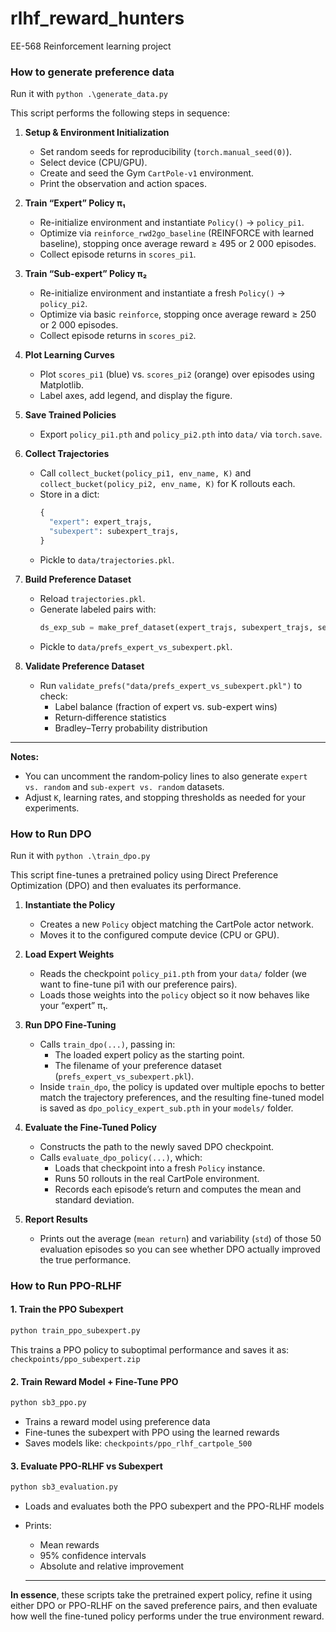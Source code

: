 # rlhf_reward_hunters
EE-568 Reinforcement learning project

### How to generate preference data

Run it with `python .\generate_data.py`

This script performs the following steps in sequence:

1. **Setup & Environment Initialization**  
   - Set random seeds for reproducibility (`torch.manual_seed(0)`).  
   - Select device (CPU/GPU).  
   - Create and seed the Gym `CartPole-v1` environment.  
   - Print the observation and action spaces.

2. **Train “Expert” Policy π₁**  
   - Re-initialize environment and instantiate `Policy()` → `policy_pi1`.  
   - Optimize via `reinforce_rwd2go_baseline` (REINFORCE with learned baseline), stopping once average reward ≥ 495 or 2 000 episodes.  
   - Collect episode returns in `scores_pi1`.

3. **Train “Sub-expert” Policy π₂**  
   - Re-initialize environment and instantiate a fresh `Policy()` → `policy_pi2`.  
   - Optimize via basic `reinforce`, stopping once average reward ≥ 250 or 2 000 episodes.  
   - Collect episode returns in `scores_pi2`.

4. **Plot Learning Curves**  
   - Plot `scores_pi1` (blue) vs. `scores_pi2` (orange) over episodes using Matplotlib.  
   - Label axes, add legend, and display the figure.

5. **Save Trained Policies**  
   - Export `policy_pi1.pth` and `policy_pi2.pth` into `data/` via `torch.save`.

6. **Collect Trajectories**  
   - Call `collect_bucket(policy_pi1, env_name, K)` and `collect_bucket(policy_pi2, env_name, K)` for K rollouts each.  
   - Store in a dict:
     ```python
     {
       "expert": expert_trajs,
       "subexpert": subexpert_trajs,
     }
     ```
   - Pickle to `data/trajectories.pkl`.

7. **Build Preference Dataset**  
   - Reload `trajectories.pkl`.  
   - Generate labeled pairs with:
     ```python
     ds_exp_sub = make_pref_dataset(expert_trajs, subexpert_trajs, seed=42)
     ```
   - Pickle to `data/prefs_expert_vs_subexpert.pkl`.

8. **Validate Preference Dataset**  
   - Run `validate_prefs("data/prefs_expert_vs_subexpert.pkl")` to check:
     - Label balance (fraction of expert vs. sub-expert wins)  
     - Return‐difference statistics  
     - Bradley–Terry probability distribution

---

**Notes:**  
- You can uncomment the random‐policy lines to also generate `expert vs. random` and `sub-expert vs. random` datasets.  
- Adjust `K`, learning rates, and stopping thresholds as needed for your experiments.  



### How to Run DPO

Run it with `python .\train_dpo.py`

This script fine-tunes a pretrained policy using Direct Preference Optimization (DPO) and then evaluates its performance.


1. **Instantiate the Policy**  
   - Creates a new `Policy` object matching the CartPole actor network.  
   - Moves it to the configured compute device (CPU or GPU).

2. **Load Expert Weights**  
   - Reads the checkpoint `policy_pi1.pth` from your `data/` folder (we want to fine-tune pi1 with our preference pairs).  
   - Loads those weights into the `policy` object so it now behaves like your “expert” π₁.

3. **Run DPO Fine-Tuning**  
   - Calls `train_dpo(...)`, passing in:
     - The loaded expert policy as the starting point.  
     - The filename of your preference dataset (`prefs_expert_vs_subexpert.pkl`).  
   - Inside `train_dpo`, the policy is updated over multiple epochs to better match the trajectory preferences, and the resulting fine-tuned model is saved as `dpo_policy_expert_sub.pth` in your `models/` folder.

4. **Evaluate the Fine-Tuned Policy**  
   - Constructs the path to the newly saved DPO checkpoint.  
   - Calls `evaluate_dpo_policy(...)`, which:
     - Loads that checkpoint into a fresh `Policy` instance.  
     - Runs 50 rollouts in the real CartPole environment.  
     - Records each episode’s return and computes the mean and standard deviation.

5. **Report Results**  
   - Prints out the average (`mean return`) and variability (`std`) of those 50 evaluation episodes so you can see whether DPO actually improved the true performance.


### How to Run PPO-RLHF

#### 1. Train the PPO Subexpert
```bash
python train_ppo_subexpert.py
```

This trains a PPO policy to suboptimal performance and saves it as: `checkpoints/ppo_subexpert.zip`

#### 2. Train Reward Model + Fine-Tune PPO
```bash
python sb3_ppo.py
```

- Trains a reward model using preference data  
- Fine-tunes the subexpert with PPO using the learned rewards  
- Saves models like: `checkpoints/ppo_rlhf_cartpole_500`

#### 3. Evaluate PPO-RLHF vs Subexpert

```bash
python sb3_evaluation.py
```
- Loads and evaluates both the PPO subexpert and the PPO-RLHF models  
- Prints:
  - Mean rewards  
  - 95% confidence intervals  
  - Absolute and relative improvement

  ---

**In essence**, these scripts take the pretrained expert policy, refine it using either DPO or PPO-RLHF on the saved preference pairs, and then evaluate how well the fine-tuned policy performs under the true environment reward.